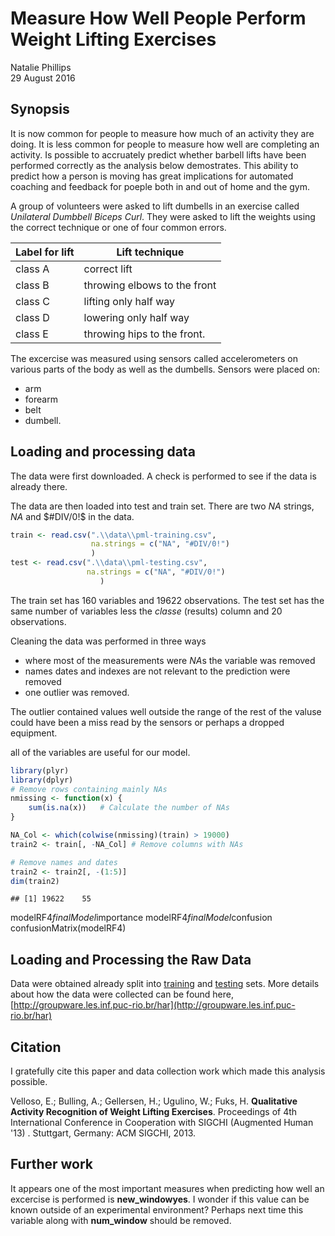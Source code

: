# Measure How Well People Perform Weight Lifting Exercises
Natalie Phillips  
29 August 2016  



## Synopsis

It is now common for people to measure how much of an activity they are doing.
It is less common for people to measure how well are completing an activity.
Is possible to accruately predict whether barbell lifts have been performed 
correctly as the analysis below demostrates. This ability to predict how a person
is moving has great implications for automated coaching and feedback for poeple
both in and out of home and the gym.

A group of volunteers were asked to lift dumbells in an exercise called *Unilateral Dumbbell Biceps Curl*. They were asked to lift the weights using the correct technique or
one of four common errors.

Label for lift     |   Lift technique
-----------      |   --------------
class A         |   correct lift
class B         |   throwing elbows to the front
class C         |   lifting only half way
class D         |   lowering only half way
class E         |   throwing hips to the front.

The excercise was measured using sensors called accelerometers on various parts of the body as well 
as the dumbells. Sensors were placed on:

* arm
* forearm
* belt
* dumbell.

## Loading and processing data

The data were first downloaded. A check is performed to see if the data is already there.



The data are then loaded into test and train set. There are two $NA$ strings, $NA$ and $#DIV/0!$ in the data.


```r
train <- read.csv(".\\data\\pml-training.csv",
                  na.strings = c("NA", "#DIV/0!")
                  )
test <- read.csv(".\\data\\pml-testing.csv",
                 na.strings = c("NA", "#DIV/0!")
                    )
```

The train set has 160 variables and 19622 observations. The test set has the same number of variables less the *classe* (results) column and 20 observations.

Cleaning the data was performed in three ways

* where most of the measurements were $NA$s the variable was removed
* names dates and indexes are not relevant to the prediction were removed
* one outlier was removed.

The outlier contained values well outside the range of the rest of the valuse could have been a miss read by the sensors or perhaps a dropped equipment.



all of the variables are useful for our model.

```r
library(plyr)
library(dplyr)
# Remove rows containing mainly NAs
nmissing <- function(x) {
    sum(is.na(x))   # Calculate the number of NAs
}

NA_Col <- which(colwise(nmissing)(train) > 19000)
train2 <- train[, -NA_Col] # Remove columns with NAs

# Remove names and dates
train2 <- train2[, -(1:5)]
dim(train2)
```

```
## [1] 19622    55
```




modelRF4$finalModel$importance
modelRF4$finalModel$confusion
confusionMatrix(modelRF4)





## Loading and Processing the Raw Data

Data were obtained already split into
[training](https://d396qusza40orc.cloudfront.net/predmachlearn/pml-training.csv) and
[testing](https://d396qusza40orc.cloudfront.net/predmachlearn/pml-testing.csv) sets.
More details about how the data were collected can be found here,
[http://groupware.les.inf.puc-rio.br/har](http://groupware.les.inf.puc-rio.br/har)



## Citation

I gratefully cite this paper and data collection work which made this analysis possible.

Velloso, E.; Bulling, A.; Gellersen, H.; Ugulino, W.; Fuks, H. **Qualitative Activity Recognition of Weight Lifting Exercises**. Proceedings of 4th International Conference in Cooperation with SIGCHI (Augmented Human '13) . Stuttgart, Germany: ACM SIGCHI, 2013.

## Further work
It appears one of the most important measures when predicting how well an excercise
is performed is **new_windowyes**. I wonder if this value can be known outside of
an experimental environment? Perhaps next time this variable along with **num_window**
should be removed.
